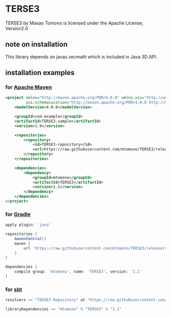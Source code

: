 # TERSE3

TERSE3 by Masao Tomono is licensed under the Apache License, Version2.0

## note on installation

This library depends on javax.vecmath which is included in Java 3D API.


## installation examples

### for [Apache Maven](https://maven.apache.org/)

``` xml
<project xmlns="http://maven.apache.org/POM/4.0.0" xmlns:xsi="http://www.w3.org/2001/XMLSchema-instance"
         xsi:schemaLocation="http://maven.apache.org/POM/4.0.0 http://maven.apache.org/xsd/maven-4.0.0.xsd">
    <modelVersion>4.0.0</modelVersion>

    <groupId>com.example</groupId>
    <artifactId>TERSE3-sample</artifactId>
    <version>1.0</version>

    <repositories>
        <repository>
            <id>TERSE3-repository</id>
            <url>https://raw.githubusercontent.com/mtomono/TERSE3/release/release</url>
        </repository>
    </repositories>

    <dependencies>
        <dependency>
            <groupId>mtomono</groupId>
            <artifactId>TERSE3</artifactId>
            <version>1.1</version>
        </dependency>
    </dependencies>
</project>
```


### for [Gradle](https://gradle.org/)

``` groovy
apply plugin: 'java'

repositories {
    mavenCentral()
    maven {
        url 'https://raw.githubusercontent.com/mtomono/TERSE3/release/release'
    }
}

dependencies {
    compile group: 'mtomono', name: 'TERSE3', version: '1.1'
}
```


### for [sbt](https://www.scala-sbt.org/index.html)

``` scala
resolvers += "TERSE3 Repository" at "https://raw.githubusercontent.com/mtomono/TERSE3/release/release"

libraryDependencies += "mtomono" % "TERSE3" % "1.1"
```
